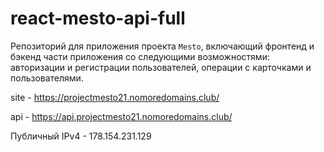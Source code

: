 # react-mesto-api-full
Репозиторий для приложения проекта `Mesto`, включающий фронтенд и бэкенд части приложения со следующими возможностями: авторизации и регистрации пользователей, операции с карточками и пользователями. 

site - https://projectmesto21.nomoredomains.club/

api - https://api.projectmesto21.nomoredomains.club/

Публичный IPv4 - 178.154.231.129
